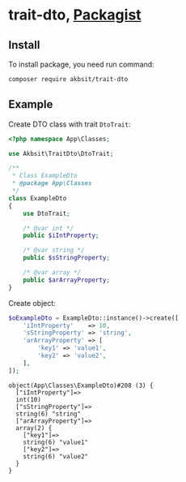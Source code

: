 # trait-dto, [Packagist](https://packagist.org/packages/akbsit/trait-dto)

## Install

To install package, you need run command:

```bash
composer require akbsit/trait-dto
```

## Example

Create DTO class with trait `DtoTrait`:

```php
<?php namespace App\Classes;

use Akbsit\TraitDto\DtoTrait;

/**
 * Class ExampleDto
 * @package App\Classes
 */
class ExampleDto
{
    use DtoTrait;

    /* @var int */
    public $iIntProperty;

    /* @var string */
    public $sStringProperty;

    /* @var array */
    public $arArrayProperty;
}
```

Create object:

```php
$oExampleDto = ExampleDto::instance()->create([
    'iIntProperty'    => 10,
    'sStringProperty' => 'string',
    'arArrayProperty' => [
        'key1' => 'value1',
        'key2' => 'value2',
    ],
]);
```

```text
object(App\Classes\ExampleDto)#208 (3) {
  ["iIntProperty"]=>
  int(10)
  ["sStringProperty"]=>
  string(6) "string"
  ["arArrayProperty"]=>
  array(2) {
    ["key1"]=>
    string(6) "value1"
    ["key2"]=>
    string(6) "value2"
  }
}
```
